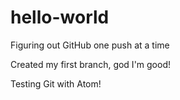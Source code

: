 # hello-world
Figuring out GitHub one push at a time

Created my first branch, god I'm good!

Testing Git with Atom!
